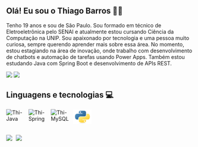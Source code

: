 ## Olá! Eu sou o Thiago Barros 👋👋

Tenho 19 anos e sou de São Paulo. Sou formado em técnico de Eletroeletrônica pelo SENAI e atualmente estou cursando Ciência da Computação na UNIP. Sou apaixonado por tecnologia e uma pessoa muito curiosa, sempre querendo aprender mais sobre essa área. No momento, estou estagiando na área de inovação, onde trabalho com desenvolvimento de chatbots e automação de tarefas usando Power Apps. Também estou estudando Java com Spring Boot e desenvolvimento de APIs REST.

<div> 
  <a href = "mailto:thiagoo.barros08@gmail.com"><img src="https://img.shields.io/badge/-Gmail-%23333?style=for-the-badge&logo=gmail&logoColor=white" target="_blank"></a>
  <a href="https://www.linkedin.com/in/thiago-barros-1071b626a/" target="_blank"><img src="https://img.shields.io/badge/-LinkedIn-%230077B5?style=for-the-badge&logo=linkedin&logoColor=white" target="_blank"></a> 
</div>

## Linguagens e tecnologias 💻

  <img align="left" alt="Thi-Java" height="40" width="50" style="padding-right: 10px;" src="https://cdn.jsdelivr.net/gh/devicons/devicon@latest/icons/java/java-original-wordmark.svg">
  <img align="left" alt="Thi-Spring" height="40" width="50" style="padding-right: 10px;" src="https://cdn.jsdelivr.net/gh/devicons/devicon@latest/icons/spring/spring-original-wordmark.svg">
  <img align="left" alt="Thi-MySQL" height="40" width="50" style="padding-right: 10px;" src="https://cdn.jsdelivr.net/gh/devicons/devicon@latest/icons/mysql/mysql-plain-wordmark.svg">
  <img align="left" alt="Thi-Python" height="40" width="50" style="padding-right: 10px;" src="https://raw.githubusercontent.com/devicons/devicon/master/icons/python/python-original.svg">

<br clear="left"/>


## 

<div style="display: flex;">
<a href="https://github.com/Thi-barros/github-readme-stats">
  <img height="200" align="left" style="padding-right: 10px;" src="https://github-readme-stats.vercel.app/api?username=Thi-barros&show_icons=true&theme=radical" />
</a>
<a href="https://github.com/Thi-barros/convoychat">
  <img height="200" align="left" style="padding-right: 10px;" src="https://github-readme-stats.vercel.app/api/top-langs?username=Thi-barros&layout=compact&theme=radical&langs_count=8&card_width=150" />
</a>
</div>

